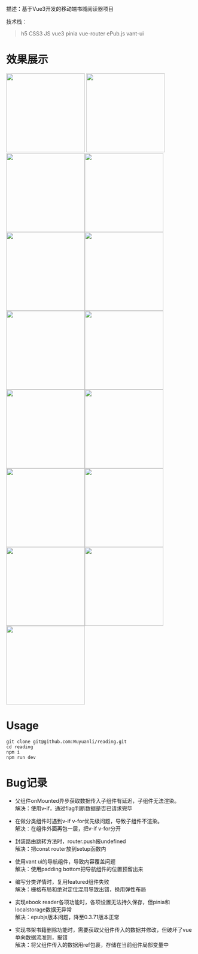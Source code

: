 描述：基于Vue3开发的移动端书城阅读器项目 

技术栈：

> h5 CSS3 JS vue3 pinia vue-router ePub.js vant-ui  

# 效果展示

<img src="https://github.com/Wuyuanli/reading/blob/main/reading/static/%E9%A6%96%E9%A1%B5.png" width="210px"> <img src="https://github.com/Wuyuanli/reading/blob/main/reading/static/分类页1.png" width="210px"><img src="https://github.com/Wuyuanli/reading/blob/main/reading/static/分类页2.png" width="210px"><img src="https://github.com/Wuyuanli/reading/blob/main/reading/static/书架.png" width="210px"><img src="https://github.com/Wuyuanli/reading/blob/main/reading/static/分类详情.png" width="210px"><img src="https://github.com/Wuyuanli/reading/blob/main/reading/static/详情.png" width="210px"><img src="https://github.com/Wuyuanli/reading/blob/main/reading/static/目录.png" width="210px"><img src="https://github.com/Wuyuanli/reading/blob/main/reading/static/书签.png" width="210px"><img src="https://github.com/Wuyuanli/reading/blob/main/reading/static/进度.png" width="210px"><img src="https://github.com/Wuyuanli/reading/blob/main/reading/static/主题.png" width="210px"><img src="https://github.com/Wuyuanli/reading/blob/main/reading/static/字号.png" width="210px"><img src="https://github.com/Wuyuanli/reading/blob/main/reading/static/字体.png" width="210px"><img src="https://github.com/Wuyuanli/reading/blob/main/reading/static/添加书签.png" width="210px"><img src="https://github.com/Wuyuanli/reading/blob/main/reading/static/删除书签.png" width="210px"><img src="https://github.com/Wuyuanli/reading/blob/main/reading/static/书架编辑.png" width="210px">

# Usage
```
git clone git@github.com:Wuyuanli/reading.git
cd reading
npm i
npm run dev
```
# Bug记录
* 父组件onMounted异步获取数据传入子组件有延迟，子组件无法渲染。  
解决：使用v-if，通过flag判断数据是否已请求完毕

* 在做分类组件时遇到v-if v-for优先级问题，导致子组件不渲染。  
解决：在组件外面再包一层，把v-if v-for分开

* 封装路由跳转方法时，router.push报undefined  
解决：把const router放到setup函数内

* 使用vant ui的导航组件，导致内容覆盖问题  
解决：使用padding bottom把导航组件的位置预留出来

* 编写分类详情时，复用featured组件失败  
解决：栅格布局和绝对定位混用导致出错，换用弹性布局

* 实现ebook reader各项功能时，各项设置无法持久保存，但pinia和localstorage数据无异常  
解决：epubjs版本问题，降至0.3.71版本正常

* 实现书架书籍删除功能时，需要获取父组件传入的数据并修改，但破坏了vue单向数据流准则，报错  
解决：将父组件传入的数据用ref包裹，存储在当前组件局部变量中
